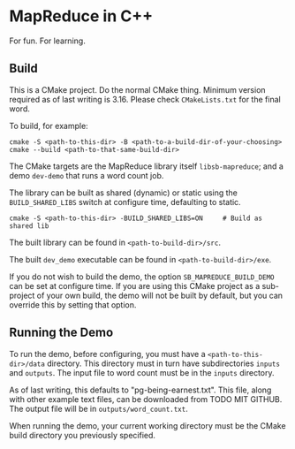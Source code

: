 # MapReduce in C++
For fun. For learning.

## Build

This is a CMake project. Do the normal CMake thing. Minimum version required as of last writing is 3.16. Please check `CMakeLists.txt` for the final word.

To build, for example:

```shell script
cmake -S <path-to-this-dir> -B <path-to-a-build-dir-of-your-choosing>
cmake --build <path-to-that-same-build-dir>
```

The CMake targets are the MapReduce library itself `libsb-mapreduce`; and a demo `dev-demo` that runs a word count job.

The library can be built as shared (dynamic) or static using the `BUILD_SHARED_LIBS` switch at configure time, defaulting to static.

```shell script
cmake -S <path-to-this-dir> -BUILD_SHARED_LIBS=ON     # Build as shared lib
```

The built library can be found in `<path-to-build-dir>/src`.

The built `dev_demo` executable can be found in `<path-to-build-dir>/exe`.

If you do not wish to build the demo, the option `SB_MAPREDUCE_BUILD_DEMO` can be set at configure time.
If you are using this CMake project as a sub-project of your own build, the demo will not be built by default, but you can override this by setting that option.

## Running the Demo

To run the demo, before configuring, you must have a `<path-to-this-dir>/data` directory.
This directory must in turn have subdirectories `inputs` and `outputs`.
The input file to word count must be in the `inputs` directory.

As of last writing, this defaults to "pg-being-earnest.txt".
This file, along with other example text files, can be downloaded from TODO MIT GITHUB.
The output file will be in `outputs/word_count.txt`.

When running the demo, your current working directory must be the CMake build directory you previously specified.

